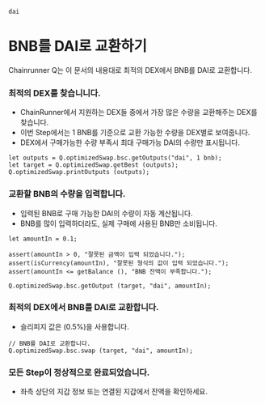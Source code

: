 ```meta-Currency
dai
```

# BNB를 DAI로 교환하기

Chainrunner Q는 이 문서의 내용대로 최적의 DEX에서 BNB를 DAI로 교환합니다.

### 최적의 DEX를 찾습니니다.

- ChainRunner에서 지원하는 DEX들 중에서 가장 많은 수량을 교환해주는 DEX를 찾습니다.
- 이번 Step에서는 1 BNB를 기준으로 교환 가능한 수량을 DEX별로 보여줍니다.
- DEX에서 구매가능한 수량 부족시 최대 구매가능 DAI의 수량만 표시됩니다.

```output-Dynamic
let outputs = Q.optimizedSwap.bsc.getOutputs("dai", 1 bnb);
let target = Q.optimizedSwap.getBest (outputs);
Q.optimizedSwap.printOutputs (outputs);
```

### 교환할 BNB의 수량을 입력합니다.

- 입력된 BNB로 구매 가능한 DAI의 수량이 자동 계산됩니다.
- BNB를 많이 입력하더라도, 실제 구매에 사용된 BNB만 소비됩니다.

```input-Dynamic BNB
let amountIn = 0.1;
```

```input-Verify
assert(amountIn > 0, "잘못된 금액이 입력 되었습니다.");
assert(isCurrency(amountIn), "잘못된 형식의 값이 입력 되었습니다.");
assert(amountIn <= getBalance (), "BNB 잔액이 부족합니다.");
```

```output-Dynamic DAI
Q.optimizedSwap.bsc.getOutput (target, "dai", amountIn);
```

### 최적의 DEX에서 BNB를 DAI로 교환합니다.

- 슬리피지 값은 (0.5%)을 사용합니다.

```taster
// BNB를 DAI로 교환합니다.
Q.optimizedSwap.bsc.swap (target, "dai", amountIn);
```

### 모든 Step이 정상적으로 완료되었습니다.

- 좌측 상단의 지갑 정보 또는 연결된 지갑에서 잔액을 확인하세요.
